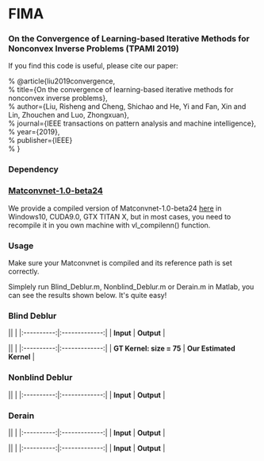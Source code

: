 # FIMA
### On the Convergence of Learning-based Iterative Methods for Nonconvex Inverse Problems (TPAMI 2019) ###
If you find this code is useful, please cite our paper:

% @article{liu2019convergence,</br>
%   title={On the convergence of learning-based iterative methods for nonconvex inverse problems},</br>
%   author={Liu, Risheng and Cheng, Shichao and He, Yi and Fan, Xin and Lin, Zhouchen and Luo, Zhongxuan},</br>
%   journal={IEEE transactions on pattern analysis and machine intelligence},</br>
%   year={2019},</br>
%   publisher={IEEE}</br>
% }</br>

### Dependency ###
### <a href  = "https://github.com/vlfeat/matconvnet"> Matconvnet-1.0-beta24</a> ###

We provide a compiled version of Matconvnet-1.0-beta24 <a href = "#">here</a> in Windows10, CUDA9.0, GTX TITAN X, but in most cases, you need to recompile it in you own machine with vl_compilenn() function.

### Usage ###
Make sure your Matconvnet is compiled and its reference path is set correctly.

Simplely run Blind_Deblur.m, Nonblind_Deblur.m or Derain.m in Matlab, you can see the results shown below. It's quite easy!

### Blind Deblur ###

|<span align="left"><img src="images_blur/manmade_03_kernel_04.png" alt="" /></span>|
<span align="right"><img src="results/manmade_03_kernel_04_mFIMA_Blind_Deblur.png" alt=""/></span>|
|:----------:|:-------------:|
|  **Input**  | **Output** |


|<span align="left"><img src="images_blur/kernel_04.png" alt="" /></span>|
<span align="right"><img src="results/manmade_03_kernel_04_mFIMA_Blind_Deblur_K_.png" alt=""/></span>|
|:----------:|:-------------:|
|  **GT Kernel: size = 75**  | **Our Estimated Kernel** |


### Nonblind Deblur ###
|<span align="left"><img src="results/manmade_03_iFIMA_Nonblind_Blur_In.png" alt=""/></span>|
<span align="right"><img src="results/manmade_03_iFIMA_Nonblind_Deblur.png" alt=""/></span>|
|:----------:|:-------------:|
|  **Input**  | **Output** |


### Derain ###
|<span align="left"><img src="images_rain/real_1.jpg" alt=""/></span>|
<span align="right"><img src="results/real_1_mFIMA_Derain.png" alt=""/></span>|
|:----------:|:-------------:|
|  **Input**  | **Output** |

|<span align="left"><img src="images_rain/real_2.jpg" alt="" /></span>|
<span align="right"><img src="results/real_2_mFIMA_Derain.png" alt="" /></span>|
|:----------:|:-------------:|
|  **Input**  | **Output** | 
